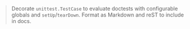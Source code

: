 > Decorate `unittest.TestCase` to evaluate doctests with configurable globals and `setUp`/`tearDown`. Format as Markdown and reST to include in docs.
